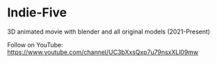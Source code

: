 # Indie-Five
3D animated movie with blender and all original models (2021-Present)

Follow on YouTube: https://www.youtube.com/channel/UC3bXxsQxp7u79nsxXLl09mw
